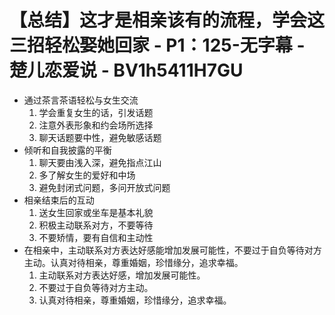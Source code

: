 # 【总结】这才是相亲该有的流程，学会这三招轻松娶她回家 - P1：125-无字幕 - 楚儿恋爱说 - BV1h5411H7GU

-   通过茶言茶语轻松与女生交流
    1.  学会重复女生的话，引发话题
    2.  注意外表形象和约会场所选择
    3.  聊天话题要中性，避免敏感话题
-   倾听和自我披露的平衡
    1.  聊天要由浅入深，避免指点江山
    2.  多了解女生的爱好和中场
    3.  避免封闭式问题，多问开放式问题
-   相亲结束后的互动
    1.  送女生回家或坐车是基本礼貌
    2.  积极主动联系对方，不要等待
    3.  不要矫情，要有自信和主动性
-   在相亲中，主动联系对方表达好感能增加发展可能性，不要过于自负等待对方主动。认真对待相亲，尊重婚姻，珍惜缘分，追求幸福。
    1.  主动联系对方表达好感，增加发展可能性。
    2.  不要过于自负等待对方主动。
    3.  认真对待相亲，尊重婚姻，珍惜缘分，追求幸福。